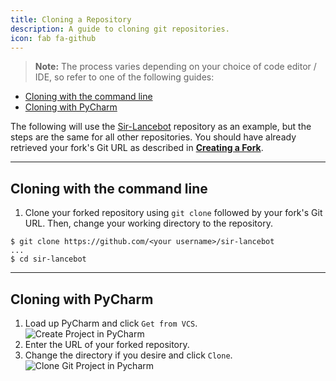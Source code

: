 ```yaml
---
title: Cloning a Repository
description: A guide to cloning git repositories.
icon: fab fa-github
---
```


> **Note:** The process varies depending on your choice of code editor / IDE, so refer to one of the following guides:

- [Cloning with the command line](#cloning-with-the-command-line)
- [Cloning with PyCharm](#cloning-with-pycharm)

The following will use the [Sir-Lancebot](https://github.com/python-discord/sir-lancebot/) repository as an example, but the steps are the same for all other repositories. You should have already retrieved your fork's Git URL as described in [**Creating a Fork**](../forking-repository).

---

## Cloning with the command line

1. Clone your forked repository using `git clone` followed by your fork's Git URL. Then, change your working directory to the repository.

```shell
$ git clone https://github.com/<your username>/sir-lancebot
...
$ cd sir-lancebot
```

---

## Cloning with PyCharm

1. Load up PyCharm and click `Get from VCS`.<br>
   ![Create Project in PyCharm](/static/images/content/contributing/pycharm_create_project.png)
2. Enter the URL of your forked repository.
3. Change the directory if you desire and click `Clone`.<br>
   ![Clone Git Project in Pycharm](/static/images/content/contributing/pycharm_checkout.png)
